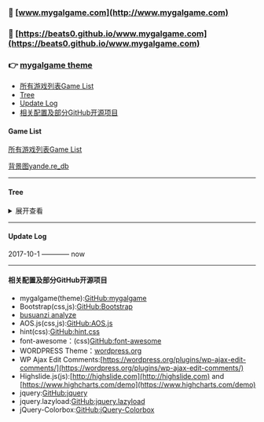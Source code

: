 ### 🚀 [www.mygalgame.com](http://www.mygalgame.com)
### 🌟 [https://beats0.github.io/www.mygalgame.com](https://beats0.github.io/www.mygalgame.com)
### 👉 [mygalgame theme](https://github.com/Beats0/mygalgame)

* [所有游戏列表Game List](#game-list)
* [Tree](#tree)
* [Update Log](#update-log)
* [相关配置及部分GitHub开源项目](#相关配置及部分github开源项目)


#### Game List

[所有游戏列表Game List](https://beats0.github.io/www.mygalgame.com/Game_list/mygalgameList.html)

[背景图yande.re_db](https://beats0.github.io/scripter/yande.re_db/)

--------------------------------------------------------------

#### Tree
<details>
<summary>展开查看</summary>
<pre><code>.
wwww.galgame.com
├─Audio
├─category
│   ├─uncategorized
│   └─汉化硬盘版
│        ├─19
│        │  └─page
│        │      └─2
│        ├─ah
│        │  ├─a
│        │  │  └─page
│        │  │      └─2
│        │  ├─b
│        │  │  └─page
│        │  │      └─2
│        │  ├─c
│        │  │  └─page
│        │  │      ├─2
│        │  │      ├─3
│        │  │      ├─4
│        │  │      └─5
│        │  ├─d
│        │  │  └─page
│        │  │      ├─2
│        │  │      ├─3
│        │  │      └─4
│        │  ├─e
│        │  ├─f
│        │  ├─g
│        │  │  └─page
│        │  │      ├─2
│        │  │      └─3
│        │  ├─h
│        │  │  └─page
│        │  │      ├─2
│        │  │      ├─3
│        │  │      └─4
│        │  └─page
│        │      ├─10
│        │      ├─11
│        │      ├─12
│        │      ├─13
│        │      ├─14
│        │      ├─15
│        │      ├─16
│        │      ├─17
│        │      ├─18
│        │      ├─19
│        │      ├─2
│        │      ├─3
│        │      ├─4
│        │      ├─5
│        │      ├─6
│        │      ├─7
│        │      ├─8
│        │      └─9
│        ├─page
│        │  ├─10
│        │  ├─11
│        │  ├─12
│        │  ├─13
│        │  ├─14
│        │  ├─15
│        │  ├─16
│        │  ├─17
│        │  ├─18
│        │  ├─19
│        │  ├─2
│        │  ├─20
│        │  ├─21
│        │  ├─22
│        │  ├─23
│        │  ├─24
│        │  ├─25
│        │  ├─26
│        │  ├─27
│        │  ├─28
│        │  ├─29
│        │  ├─3
│        │  ├─30
│        │  ├─31
│        │  ├─32
│        │  ├─33
│        │  ├─34
│        │  ├─35
│        │  ├─36
│        │  ├─37
│        │  ├─38
│        │  ├─39
│        │  ├─4
│        │  ├─40
│        │  ├─41
│        │  ├─42
│        │  ├─43
│        │  ├─44
│        │  ├─45
│        │  ├─46
│        │  ├─47
│        │  ├─48
│        │  ├─49
│        │  ├─5
│        │  ├─50
│        │  ├─51
│        │  ├─52
│        │  ├─53
│        │  ├─54
│        │  ├─55
│        │  ├─56
│        │  ├─57
│        │  ├─58
│        │  ├─59
│        │  ├─6
│        │  ├─60
│        │  ├─61
│        │  ├─62
│        │  ├─63
│        │  ├─64
│        │  ├─65
│        │  ├─66
│        │  ├─67
│        │  ├─68
│        │  ├─69
│        │  ├─7
│        │  ├─70
│        │  ├─71
│        │  ├─8
│        │  └─9
│        ├─其它
│        │  └─page
│        │      └─2
│        ├─拼音首字母ip
│        │  ├─i
│        │  ├─j
│        │  │  └─page
│        │  │      ├─2
│        │  │      └─3
│        │  ├─k
│        │  ├─l
│        │  │  └─page
│        │  │      ├─2
│        │  │      ├─3
│        │  │      ├─4
│        │  │      └─5
│        │  ├─m
│        │  │  └─page
│        │  │      ├─2
│        │  │      ├─3
│        │  │      ├─4
│        │  │      ├─5
│        │  │      ├─6
│        │  │      ├─7
│        │  │      └─8
│        │  ├─n
│        │  │  └─page
│        │  │      └─2
│        │  ├─o
│        │  ├─p
│        │  │  └─page
│        │  │      └─2
│        │  └─page
│        │      ├─10
│        │      ├─11
│        │      ├─12
│        │      ├─13
│        │      ├─14
│        │      ├─15
│        │      ├─16
│        │      ├─17
│        │      ├─18
│        │      ├─19
│        │      ├─2
│        │      ├─20
│        │      ├─3
│        │      ├─4
│        │      ├─5
│        │      ├─6
│        │      ├─7
│        │      ├─8
│        │      └─9
│        └─拼音首字母qz
│            ├─page
│            │  ├─10
│            │  ├─11
│            │  ├─12
│            │  ├─13
│            │  ├─14
│            │  ├─15
│            │  ├─16
│            │  ├─17
│            │  ├─18
│            │  ├─19
│            │  ├─2
│            │  ├─20
│            │  ├─21
│            │  ├─22
│            │  ├─23
│            │  ├─24
│            │  ├─25
│            │  ├─26
│            │  ├─27
│            │  ├─28
│            │  ├─29
│            │  ├─3
│            │  ├─4
│            │  ├─5
│            │  ├─6
│            │  ├─7
│            │  ├─8
│            │  └─9
│            ├─q
│            │  └─page
│            │      ├─2
│            │      ├─3
│            │      └─4
│            ├─r
│            │  └─page
│            │      └─2
│            ├─s
│            │  └─page
│            │      ├─2
│            │      ├─3
│            │      ├─4
│            │      ├─5
│            │      └─6
│            ├─t
│            │  └─page
│            │      ├─2
│            │      ├─3
│            │      └─4
│            ├─u
│            ├─v
│            ├─w
│            │  └─page
│            │      └─2
│            ├─x
│            │  └─page
│            │      ├─2
│            │      ├─3
│            │      ├─4
│            │      └─5
│            ├─y
│            │  └─page
│            │      ├─2
│            │      ├─3
│            │      ├─4
│            │      └─5
│            └─z
│                └─page
│                    ├─2
│                    ├─3
│                    └─4
├─css
├─fonts
├─highslide
│       └─graphics
├─images
│       └─menu
├─js
├─page
|    ├─1
│    ├─10
│    ├─11
│    ├─12
│    ├─13
│    ├─14
│    ├─15
│    ├─16
│    ├─17
│    ├─18
│    ├─19
│    ├─2
│    ├─20
│    ├─21
│    ├─22
│    ├─23
│    ├─24
│    ├─25
│    ├─26
│    ├─27
│    ├─28
│    ├─29
│    ├─3
│    ├─30
│    ├─31
│    ├─32
│    ├─33
│    ├─34
│    ├─35
│    ├─36
│    ├─37
│    ├─38
│    ├─39
│    ├─4
│    ├─40
│    ├─41
│    ├─42
│    ├─43
│    ├─44
│    ├─45
│    ├─46
│    ├─47
│    ├─48
│    ├─49
│    ├─5
│    ├─50
│    ├─51
│    ├─52
│    ├─53
│    ├─54
│    ├─55
│    ├─56
│    ├─57
│    ├─58
│    ├─59
│    ├─6
│    ├─60
│    ├─61
│    ├─62
│    ├─63
│    ├─64
│    ├─65
│    ├─66
│    ├─67
│    ├─68
│    ├─69
│    ├─7
│    ├─70
│    ├─71
│    ├─8
│    ├─9
│    ├─N1
│    ├─N2
│    ├─N3
│    ├─N4
│    ├─N5
│    ├─N6
│    ├─N7
│    ├─N8
│    ├─N9
│    ├─N10
│    ├─N11
│    ├─N12
│    ├─N13
│    ├─N14
│    ├─N15
│    ├─N16
│    ├─N17
│    └─N18
├─tag
│    ├─alcot社
│    ├─alcot蜂巢社
│    ├─alicesoft
│    │  └─page
│    │      └─2
│    ├─elf
│    ├─eushully
│    ├─loli
│    │  └─page
│    │      ├─2
│    │      ├─3
│    │      └─4
│    ├─minori
│    │  └─page
│    │      └─2
│    ├─nitro社
│    │  └─page
│    │      ├─2
│    │      └─3
│    ├─ntr
│    │  └─page
│    │      └─2
│    ├─伪娘
│    │  └─page
│    │      ├─2
│    │      └─3
│    ├─凌辱
│    ├─喜剧
│    │  └─page
│    │      ├─2
│    │      └─3
│    ├─妹系
│    │  └─page
│    │      ├─2
│    │      ├─3
│    │      ├─4
│    │      └─5
│    ├─姐系
│    ├─悬疑
│    │  └─page
│    │      ├─2
│    │      └─3
│    ├─拔作
│    │  └─page
│    │      ├─10
│    │      ├─2
│    │      ├─3
│    │      ├─4
│    │      ├─5
│    │      ├─6
│    │      ├─7
│    │      ├─8
│    │      └─9
│    ├─日常
│    ├─柚子社
│    ├─瀬戸口廉也
│    ├─片岡とも
│    ├─猎奇
│    │  └─page
│    │      └─2
│    ├─百合
│    │  └─page
│    │      └─2
│    ├─纯爱
│    │  └─page
│    │      ├─10
│    │      ├─11
│    │      ├─12
│    │      ├─13
│    │      ├─14
│    │      ├─15
│    │      ├─16
│    │      ├─17
│    │      ├─18
│    │      ├─19
│    │      ├─2
│    │      ├─20
│    │      ├─21
│    │      ├─22
│    │      ├─23
│    │      ├─24
│    │      ├─25
│    │      ├─26
│    │      ├─27
│    │      ├─28
│    │      ├─29
│    │      ├─3
│    │      ├─30
│    │      ├─31
│    │      ├─32
│    │      ├─33
│    │      ├─34
│    │      ├─35
│    │      ├─36
│    │      ├─37
│    │      ├─4
│    │      ├─5
│    │      ├─6
│    │      ├─7
│    │      ├─8
│    │      └─9
│    ├─致郁
│    └─软房子
│        └─page
│            └─2
└─wp-content
      ├─themes
      │    └─mygalgame
      │        └─highslide
      │            └─graphics
      │                └─outlines
      └─uploads
          └─2015
              └─12
</code></pre>
</details>

--------------------------------------------------------------

#### Update Log

2017-10-1 ———— now

--------------------------------------------------------------

#### 相关配置及部分GitHub开源项目

- mygalgame(theme):[GitHub:mygalgame](https://github.com/Beats0/mygalgame)
- Bootstrap(css,js):[GitHub:Bootstrap](https://github.com/twbs/bootstrap)
- [busuanzi analyze](http://busuanzi.ibruce.info/)
- AOS.js(css,js):[GitHub:AOS.js](https://github.com/michalsnik/aos)
- hint(css):[GitHub:hint.css](https://github.com/chinchang/hint.css)
- font-awesome：(css)[GitHub:font-awesome](https://github.com/FortAwesome/Font-Awesome)
- WORDPRESS Theme：[wordpress.org](https://wordpress.org/themes/)
- WP Ajax Edit Comments:[https://wordpress.org/plugins/wp-ajax-edit-comments/](https://wordpress.org/plugins/wp-ajax-edit-comments/)
- Highslide.js(js):[http://highslide.com](http://highslide.com) and [https://www.highcharts.com/demo](https://www.highcharts.com/demo)
- jquery:[GitHub:jquery](https://github.com/jquery/jquery)
- jquery.lazyload:[GitHub:jquery.lazyload](https://github.com/tuupola/jquery_lazyload)
- jQuery-Colorbox:[GitHub:jQuery-Colorbox](https://github.com/afranken/jQuery-Colorbox)
